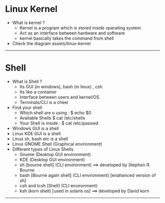 # Linux Kernel

- What is kernel ?
  - Kernel is a program which is stored inside operating system
  - Act as an interface between hardware and software
  - kernel basically takes the command from shell
- Check the diagram assets/linux-kernel

---

# Shell

- What is Shell ?
  - Its GUI (in windows), bash (in linux) , csh
  - Its like a container
  - Interface between users and kernel/OS
  - Terminals/CLI is a cheel
- Find your shell
  - Which shell are u using : $ echo $0
  - Avaliable Shells \$ cat /etc/shells
  - Your Shell is inside : \$ cat /etc/passwd
- Windows GUI is a shell
- Linux KDE GUI is a shell
- Linux sh, bash etc is a shell
- Linux GNOME Shell (Graphical environment)
- Different types of Linux Shells
  - Gnome (Desktop GUI environment)
  - KDE (Desktop GUI environment)
  - sh [bourne shell] (CLI environment) ==> developed by Stephen R. Bourne
  - bash [Bourne again shell] (CLI environment) [enahanced version of sh]
  - csh and tcsh [Shell] (CLI environment)
  - ksh (korn shell) [used in solaris os] ==> developed by David korn

---
